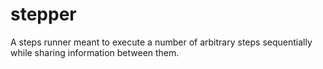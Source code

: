# stepper
A steps runner meant to execute a number of arbitrary steps sequentially while sharing information between them.

